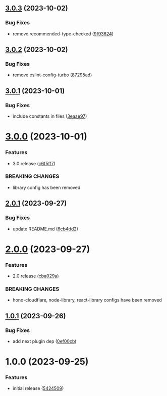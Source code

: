 ## [3.0.3](https://github.com/ck-oss/eslint-config/compare/v3.0.2...v3.0.3) (2023-10-02)


### Bug Fixes

* remove recommended-type-checked ([9f93624](https://github.com/ck-oss/eslint-config/commit/9f936245bb86d8f30d9b8301c60d6979456743b6))

## [3.0.2](https://github.com/ck-oss/eslint-config/compare/v3.0.1...v3.0.2) (2023-10-02)


### Bug Fixes

* remove eslint-config-turbo ([87295ad](https://github.com/ck-oss/eslint-config/commit/87295ad6b938f5c71b37de6c5c4cef9483372c60))

## [3.0.1](https://github.com/ck-oss/eslint-config/compare/v3.0.0...v3.0.1) (2023-10-01)


### Bug Fixes

* include constants in files ([3eaae97](https://github.com/ck-oss/eslint-config/commit/3eaae976c88c1c2612e467839121fd95931cd720))

# [3.0.0](https://github.com/ck-oss/eslint-config/compare/v2.0.1...v3.0.0) (2023-10-01)


### Features

* 3.0 release ([c6f5ff7](https://github.com/ck-oss/eslint-config/commit/c6f5ff7b05fde4942088087cbef6d03ec45fc87c))


### BREAKING CHANGES

* library config has been removed

## [2.0.1](https://github.com/ck-oss/eslint-config/compare/v2.0.0...v2.0.1) (2023-09-27)


### Bug Fixes

* update README.md ([6cb4dd2](https://github.com/ck-oss/eslint-config/commit/6cb4dd2d0c5244dbac42f550f9f3305412be9336))

# [2.0.0](https://github.com/ck-oss/eslint-config/compare/v1.0.1...v2.0.0) (2023-09-27)


### Features

* 2.0 release ([cba029a](https://github.com/ck-oss/eslint-config/commit/cba029ab7100ae22b92ca3ff2f2a1f68721fbc21))


### BREAKING CHANGES

* hono-cloudflare, node-library, react-library configs have been removed

## [1.0.1](https://github.com/ck-oss/eslint-config/compare/v1.0.0...v1.0.1) (2023-09-26)


### Bug Fixes

* add next plugin dep ([0ef00cb](https://github.com/ck-oss/eslint-config/commit/0ef00cb88b4af8b1736e40817e9f8d2364d62830))

# 1.0.0 (2023-09-25)


### Features

* initial release ([5424509](https://github.com/ck-oss/eslint-config/commit/54245098de246f392e77d74f6705306f6bbcbabe))
